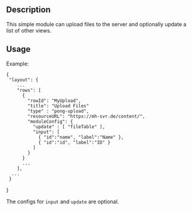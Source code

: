 ## Description
This simple module can upload files to the server and optionally update a list of other views. 

## Usage 
Example:

    {
     "layout": {
        ...
        "rows": [
          {
            "rowId": "MyUpload", 
            "title": "Upload Files"
            "type" : "pong-upload",
            "resourceURL": "https://mh-svr.de/content/",
            "moduleConfig": {
              "update" : [ "fileTable" ],
              "input": [
                { "id":"name", "label":"Name" },
                { "id":"id", "label":"ID" }
              ]
            }
          }
          ...
        ],
      ...
     }
  }

The configs for `input` and `update` are optional.